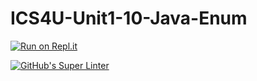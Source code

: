 # ICS4U-Unit1-10-Java-Enum
[![Run on Repl.it](https://repl.it/badge/github/Sean-McLeod/ICS4U-Unit1-10-Java-Enum)](https://repl.it/github/Sean-McLeod/ICS4U-Unit1-10-Java-Enum)

[![GitHub's Super Linter](https://github.com/Sean-McLeod/ICS4U-Unit1-10-Java-Enum/workflows/GitHub's%20Super%20Linter/badge.svg)](https://github.com/Sean-McLeod/ICS4U-Unit1-10-Java-Enum/actions)
